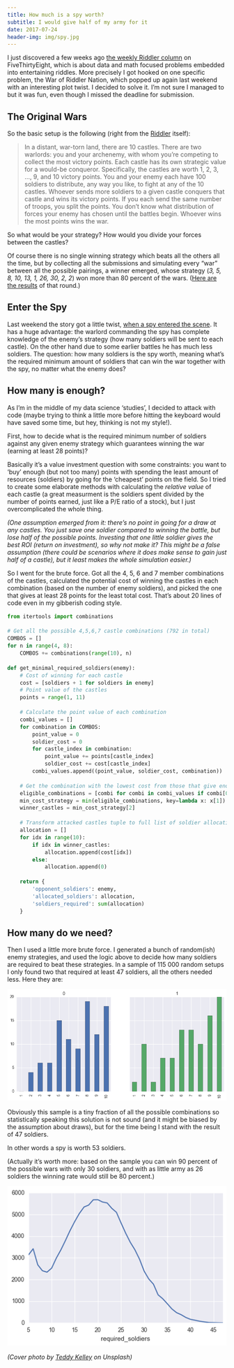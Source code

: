 ```yaml
---
title: How much is a spy worth?
subtitle: I would give half of my army for it
date: 2017-07-24
header-img: img/spy.jpg
---
```


I just discovered a few weeks ago [the weekly Riddler column](https://fivethirtyeight.com/tag/the-riddler/) on FiveThirtyEight, which is about data and math focused problems embedded into entertaining riddles. More precisely I got hooked on one specific problem, the War of Riddler Nation, which popped up again last weekend with an interesting plot twist. I decided to solve it. I’m not sure I managed to but it was fun, even though I missed the deadline for submission.

## The Original Wars

So the basic setup is the following (right from the [Riddler](http://fivethirtyeight.com/features/the-battle-for-riddler-nation-round-2/) itself):

> In a distant, war-torn land, there are 10 castles. There are two warlords: you and your archenemy, with whom you’re competing to collect the most victory points. Each castle has its own strategic value for a would-be conqueror. Specifically, the castles are worth 1, 2, 3, …, 9, and 10 victory points. You and your enemy each have 100 soldiers to distribute, any way you like, to fight at any of the 10 castles. Whoever sends more soldiers to a given castle conquers that castle and wins its victory points. If you each send the same number of troops, you split the points. You don’t know what distribution of forces your enemy has chosen until the battles begin. Whoever wins the most points wins the war. 

So what would be your strategy? How would you divide your forces between the castles?

Of course there is no single winning strategy which beats all the others all the time, but by collecting all the submissions and simulating every “war” between all the possible pairings, a winner emerged, whose strategy (_3, 5, 8, 10, 13, 1, 26, 30, 2, 2_) won more than 80 percent of the wars. ([Here are the results](https://fivethirtyeight.com/features/can-you-save-the-drowning-swimmer/) of that round.)

## Enter the Spy

Last weekend the story got a little twist, [when a spy entered the scene](https://fivethirtyeight.com/features/how-much-is-a-spy-worth-in-a-warring-riddler-nation/). It has a huge advantage: the warlord commanding the spy has complete knowledge of the enemy’s strategy (how many soldiers will be sent to each castle). On the other hand due to some earlier battles he has much less soldiers. The question: how many soldiers is the spy worth, meaning what’s the required minimum amount of soldiers that can win the war together with the spy, no matter what the enemy does?

## How many is enough?

As I’m in the middle of my data science ‘studies’, I decided to attack with code (maybe trying to think a little more before hitting the keyboard would have saved some time, but hey, thinking is not my style!). 

First, how to decide what is the required minimum number of soldiers against any given enemy strategy which guarantees winning the war (earning at least 28 points)? 

Basically it’s a value investment question with some constraints: you want to ‘buy’ enough (but not too many) points with spending the least amount of resources (soldiers) by going for the ‘cheapest’ points on the field. So I tried to create some elaborate methods with calculating the _relative value_ of each castle (a great measurment is the soldiers spent divided by the number of points earned, just like a P/E ratio of a stock), but I just overcomplicated the whole thing.

_(One assumption emerged from it: there’s no point in going for a draw at any castles. You just save one soldier compared to winning the battle, but lose half of the possible points. Investing that one little soldier gives the best ROI (return on investment), so why not make it? This might be a false assumption (there could be scenarios where it does make sense to gain just half of a castle), but it least makes the whole simulation easier.)_

So I went for the brute force. Got all the 4, 5, 6 and 7 member combinations of the castles, calculated the potential cost of winning the castles in each combination (based on the number of enemy soldiers), and picked the one that gives at least 28 points for the least total cost. That’s about 20 lines of code even in my gibberish coding style.

``` python
from itertools import combinations

# Get all the possible 4,5,6,7 castle combinations (792 in total)
COMBOS = []
for n in range(4, 8):
    COMBOS += combinations(range(10), n)
    
def get_minimal_required_soldiers(enemy):
    # Cost of winning for each castle
    cost = [soldiers + 1 for soldiers in enemy]
    # Point value of the castles
    points = range(1, 11)

    # Calculate the point value of each combination
    combi_values = []
    for combination in COMBOS:
        point_value = 0
        soldier_cost = 0
        for castle_index in combination:
            point_value += points[castle_index]
            soldier_cost += cost[castle_index]
        combi_values.append((point_value, soldier_cost, combination))

    # Get the combination with the lowest cost from those that give enough points
    eligible_combinations = [combi for combi in combi_values if combi[0] >= 28]
    min_cost_strategy = min(eligible_combinations, key=lambda x: x[1])
    winner_castles = min_cost_strategy[2]

    # Transform attacked castles tuple to full list of soldier allocation
    allocation = []
    for idx in range(10):
        if idx in winner_castles:
            allocation.append(cost[idx])
        else:
            allocation.append(0)

    return {
        'opponent_soldiers': enemy,
        'allocated_soldiers': allocation,
        'soldiers_required': sum(allocation)
    }
```

## How many do we need?

Then I used a little more brute force. I generated a bunch of random(ish) enemy strategies, and used the logic above to decide how many soldiers are required to beat these strategies. In a sample of 115 000 random setups I only found two that required at least 47 soldiers, all the others needed less. Here they are:

<img src='/img/posts/20170724_riddler_max_soldiers.png'>

Obviously this sample is a tiny fraction of all the possible combinations so statistically speaking this solution is not sound (and it might be biased by the assumption about draws), but for the time being I stand with the result of 47 soldiers.

In other words a spy is worth 53 soldiers.

(Actually it’s worth more: based on the sample you can win 90 percent of the possible wars with only 30 soldiers, and with as little army as 26 soldiers the winning rate would still be 80 percent.)

<img src='/img/posts/20170724_riddler.png'>

_(Cover photo by [Teddy Kelley](http://unsplash.com/photos/ZSrgSSGJiQs?utm_source=unsplash&utm_medium=referral&utm_content=creditCopyText) on Unsplash)_